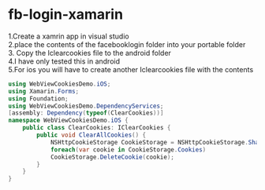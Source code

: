 # fb-login-xamarin
1.Create a xamrin app in visual studio <br>
2.place the contents of the facebooklogin folder into your portable folder<br>
3. Copy the Iclearcookies file to the android folder<br>
4.I have only tested this in android <br>
5.For ios you will have to create another Iclearcookies file with the contents<br>
```C#
using WebViewCookiesDemo.iOS;  
using Xamarin.Forms;  
using Foundation;  
using WebViewCookiesDemo.DependencyServices;  
[assembly: Dependency(typeof(ClearCookies))]  
namespace WebViewCookiesDemo.iOS {  
    public class ClearCookies: IClearCookies {  
        public void ClearAllCookies() {  
            NSHttpCookieStorage CookieStorage = NSHttpCookieStorage.SharedStorage;  
            foreach(var cookie in CookieStorage.Cookies)  
            CookieStorage.DeleteCookie(cookie);  
        }  
    }  
} 
```
<br>

